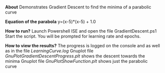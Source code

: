 ﻿**About**
Demonstrates Gradient Descent to find the minima of a parabolic curve

**Equation of the parabola**
y=(x-5)*(x-5) + 1.0

**How to run?**
Launch Powershell ISE and open the file GradientDescent.ps1
Start the script. You will be prompted for learning rate and epochs.

**How to view the results?**
The progress is logged on the console and as well as in the file *LearningCurve.log*
Gnuplot file  *GnuPlotGradientDescentProgress.plt* shows the descent towards the minima
Gnuplot file *GnuPlotShowFunction.plt* shows just the parabolic curve


